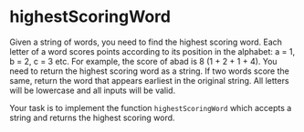 # highestScoringWord

Given a string of words, you need to find the highest scoring word.
Each letter of a word scores points according to its position in the alphabet: a = 1, b = 2, c = 3 etc.
For example, the score of abad is 8 (1 + 2 + 1 + 4).
You need to return the highest scoring word as a string.
If two words score the same, return the word that appears earliest in the original string.
All letters will be lowercase and all inputs will be valid.

Your task is to implement the function `highestScoringWord` which accepts a string and returns the highest scoring word.
